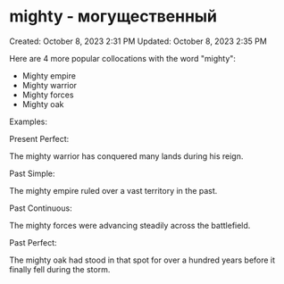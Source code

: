 # mighty - могущественный

Created: October 8, 2023 2:31 PM
Updated: October 8, 2023 2:35 PM

Here are 4 more popular collocations with the word "mighty":

- Mighty empire
- Mighty warrior
- Mighty forces
- Mighty oak

Examples:

Present Perfect:

The mighty warrior has conquered many lands during his reign.

Past Simple:

The mighty empire ruled over a vast territory in the past.

Past Continuous:

The mighty forces were advancing steadily across the battlefield.

Past Perfect:

The mighty oak had stood in that spot for over a hundred years before it finally fell during the storm.